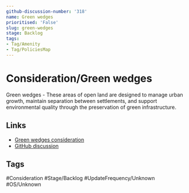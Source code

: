 ```yaml
---
github-discussion-number: '318'
name: Green wedges
prioritised: 'False'
slug: green-wedges
stage: Backlog
tags:
- Tag/Amenity
- Tag/PoliciesMap
---
```


# Consideration/Green wedges

Green wedges - These areas of open land are designed to manage urban growth, maintain separation between settlements, and support environmental quality through the preservation of green infrastructure.

## Links

* [Green wedges consideration](https://design.planning.data.gov.uk/planning-consideration/green-wedges)
* [GitHub discussion](https://github.com/digital-land/data-standards-backlog/discussions/318)

## Tags

#Consideration #Stage/Backlog #UpdateFrequency/Unknown #OS/Unknown